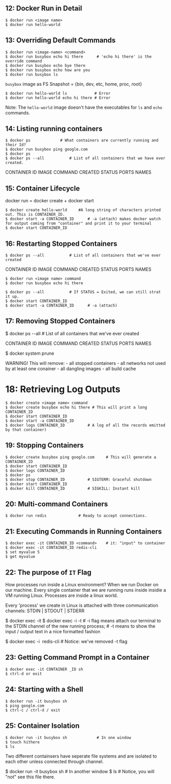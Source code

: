 ## 12: Docker Run in Detail

```
$ docker run <image name>
$ docker run hello-world
```

## 13: Overriding Default Commands

```
$ docker run <image-name> <command>
$ docker run busybox echo hi there      # 'echo hi there' is the override command
$ docker run busybox echo bye there
$ docker run busybox echo how are you
$ docker run busybox ls
```

`busybox` image as FS Snapshot = {bin, dev, etc, home, proc, root}

```
$ docker run hello-world ls            # Error
$ docker run hello-world echo hi there # Error
```

Note: The `hello-world` image doesn't have the executables for `ls` and `echo` commands.

## 14: Listing running containers

```
$ docker ps				# What containers are currently running and their Id?
$ docker run busybox ping google.com
$ docker ps
$ docker ps --all 			# List of all containers that we have ever created.
```

CONTAINER ID	IMAGE	COMMAND		CREATED		STATUS		PORTS		NAMES

## 15: Container Lifecycle

docker run = docker create + docker start

```
$ docker create hello-world		#A long string of characters printed out. This is CONTAINER_ID.
$ docker start -a CONTAINER_ID 		# -a (attach) makes docker watch for output coming from "container" and print it to your terminal
$ docker start CONTAINER_ID
```

## 16: Restarting Stopped Containers

```
$ docker ps --all 			# List of all containers that we've ever created
```

CONTAINER ID        IMAGE               COMMAND             CREATED             STATUS              PORTS               NAMES

```
$ docker run <image name> command
$ docker run busybox echo hi there
```

```
$ docker ps --all 			# If STATUS = Exited, we can still strat it up.
$ docker start CONTAINER_ID
$ docker start -a CONTAINER_ID		# -a (attach)
```

## 17: Removing Stopped Containers

$ docker ps --all			# List of all containers that we've ever created

CONTAINER ID        IMAGE               COMMAND             CREATED             STATUS              PORTS               NAMES

$ docker system prune

WARNING! This will remove:
	- all stopped containers
	- all networks not used by at least one conainer
	- all dangling images
	- all build cache


# 18: Retrieving Log Outputs

```
$ docker create <image name> command
$ docker create busybox echo hi there # This will print a long CONTAINER_ID
$ docker start CONTAINER_ID
$ docker start -a CONTAINER_ID
$ docker logs CONTAINER_ID 			# A log of all the records emitted by that container)
```

## 19: Stopping Containers

```
$ docker create busybox ping google.com 	# This will generate a CONTAINER_ID
$ docker start CONTAINER_ID
$ docker logs CONTAINER_ID
$ docker ps
$ docker stop CONTAINER_ID 			# SIGTERM: Graceful shutdown
$ docker start CONTAINER_ID
$ docker kill CONTAINER_ID 			# SIGKILL: Instant kill
```

## 20: Multi-command Containers

```
$ docker run redis 				# Ready to accept connections. 
```

## 21: Executing Commands in Running Containers

```
$ docker exec -it CONTAINER_ID <command> 	# it: "input" to container
$ docker exec -it CONTAINER_ID redis-cli
$ set myvalue 5
$ get myvalue
```

## 22: The purpose of `IT` Flag

How processes run inside a Linux environment? When we run Docker on our machine. Every single container that we are running 
runs inside insidie a VM running Linux. Processes are inside a linux world.

Every 'process' we create in Linux is attached with three communication channels: STDIN | STDOUT | STDERR

$ docker exec -it 
$ docker exec -i -t # -i flag means attach our terminal to the STDIN channel of the new running process; 
		    # -t means to show the input / output text in a nice formatted fashion


$ docker exec -i <image id> redis-cli # Notice: we've removed -t flag

## 23: Getting Command Prompt in a Container

```
$ docker exec -it CONTAINER _ID sh
$ ctrl-d or exit
```

## 24: Starting with a Shell

```
$ docker run -it busybox sh
$ ping google.com
$ ctrl-c / ctrl-d / exit
```

## 25: Container Isolation

```
$ docker run -it busybox sh 			# In one window
$ touch hithere
$ ls
```

Two different containsers have seperate file systems and are isolated to each other unless connected through channel.

$ docker run -it busybox sh 			# In another window
$ ls 						# Notice, you will "not" see this file there.
